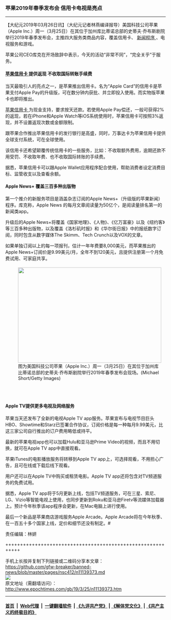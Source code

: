 ### 苹果2019年春季发布会 信用卡电视是亮点
------------------------

<p>
 【大纪元2019年03月26日讯】（大纪元记者林燕编译报导）美国科技公司苹果（Apple Inc.）周一（3月25日）在其位于加州库比蒂诺总部的史蒂夫·乔布斯剧院举行2019年春季发布会，主推四大服务类商品内容，覆盖信用卡、
 <a href="http://www.epochtimes.com/gb/tag/%E6%96%B0%E9%97%BB%E7%A8%8B%E5%BA%8F.html">
  新闻程序
 </a>
 、电视服务和游戏。
</p>
<p>
 苹果公司CEO库克在开场致辞中表示，今天的活动“非常不同”，“完全关乎”于服务。
</p>
<h4>
 <a href="http://www.epochtimes.com/gb/tag/%E8%8B%B9%E6%9E%9C%E4%BF%A1%E7%94%A8%E5%8D%A1.html">
  苹果信用卡
 </a>
 提供返现 不收取国际转账手续费
</h4>
<p>
 当天最吸引人的亮点之一，是苹果推出信用卡。名为“Apple Card”的信用卡是苹果支付Apple Pay的升级版，可在数分钟内获批、并立即投入使用。而实物版苹果卡也即将推出。
</p>
<p>
 <a href="http://www.epochtimes.com/gb/tag/%E8%8B%B9%E6%9E%9C%E4%BF%A1%E7%94%A8%E5%8D%A1.html">
  苹果信用卡
 </a>
 为现金支持，要求按天还款。若使用Apple Pay偿还，一般可获得2%的返现，若在iPhone和Apple Watch等iOS系统使用时，苹果信用卡可按照3%返现，并不设置返现次数或金额限制。
</p>
<p>
 跟苹果合作推出苹果信用卡的发行银行是高盛，同时，万事达卡为苹果信用卡提供全球支付系统，可在全球使用。
</p>
<p>
 该信用卡还希望颠覆传统信用卡的一些服务，比如：不收取额外费用，逾期还款不用受罚、不收取年费、也不收取国际转账的手续费。
</p>
<p>
 据悉，苹果信用卡可以跟Apple Wallet应用程序配合使用，帮助消费者设定消费目标、监管收支以及查看余额。
</p>
<h4>
 Apple News+ 覆盖三百多种出版物
</h4>
<p>
 第一个推介的新服务项目是涵盖杂志订阅的Apple News+（升级版的苹果新闻）程序。库克称，Apple News 的每月文章阅读量为50亿个，是阅读量排名第一的新闻类app。
</p>
<p>
 升级后的Apple News+将覆盖《国家地理》、《人物》、《亿万富豪》以及《纽约客》等三百多种出版物，以及覆盖《洛杉矶时报》和《华尔街日报》中的报纸数字订阅，同时包含从数字媒体The Skimm、Tech Crunch以及VOX的文章。
</p>
<p>
 如果单独订阅以上的每一项报刊，估计一年年费要8,000美元，而苹果推出的Apple News+订阅价是9.99美元/月，全年不到120美元，且提供注册第一个月免费试用、可家庭共享。
</p>
<h4>
</h4>
<figure class="wp-caption aligncenter" id="attachment_11139419" style="width: 450px">
 <a href="http://i.epochtimes.com/assets/uploads/2019/03/GettyImages-1132776929.jpg">
  <img alt="" class="size-medium wp-image-11139419" height="300" src="http://i.epochtimes.com/assets/uploads/2019/03/GettyImages-1132776929-450x300.jpg" width="450"/>
 </a>
 <br/><figcaption class="wp-caption-text">
  图为美国科技公司苹果（Apple Inc.）周一（3月25日）在其位于加州库比蒂诺总部的史蒂夫·乔布斯剧院举行2019年春季发布会现场。(Michael Short/Getty Images)
 </figcaption><br/>
</figure><br/>
<h4>
 Apple TV提供更多电视及网络服务
</h4>
<p>
 苹果当天还发布了全新的电视Apple TV app服务。苹果宣布与电视节目巨头HBO、Showtime和Starz已签署合作协议，订阅价格是每一种每月9.99美元，比这三家公司自行推出的订户费用略低或持平。
</p>
<p>
 最新的苹果电视app也可以加载Hulu和亚马逊Prime Video的视频，而且不用切换，就可在Apple TV app中直接观看。
</p>
<p>
 苹果iTunes的电影播放服务将转移到Apple TV app上，可选择观看，不用担心广告，且可在线或下载后线下观看。
</p>
<p>
 用户还可以在Apple TV中购买或租赁电影。Apple TV app还将包含对TV频道服务的免费试用。
</p>
<p>
 据悉，Apple TV app将于5月更新上线，包括TV频道服务，可在三星、索尼、LG、Vizio等智能电视上使用，也同步更新到Roku和亚马逊Firetv等流媒体加载器上。预计今年秋季该app程序会更新，在Mac电脑上进行使用。
</p>
<p>
 最后一个新品是苹果商店游戏服务Apple Arcade。Apple Arcade将在今年秋季、在一百五十多个国家上线，定价和细节还没有制定。#
</p>
<p>
 责任编辑：林妍
</p>

+++++++++++++++++++++++++++++++++++++++++++++++++++++++++++<br/><br/>
手机上长按并复制下列链接或二维码分享本文章：<br/>
https://github.com/gfw-breaker/banned-news/blob/master/pages/nsc412/n11139373.md <br/>
<a href='https://github.com/gfw-breaker/banned-news/blob/master/pages/nsc412/n11139373.md'><img src='https://github.com/gfw-breaker/banned-news/blob/master/pages/nsc412/n11139373.md.png'/></a> <br/>
原文地址（需翻墙访问）：http://www.epochtimes.com/gb/19/3/25/n11139373.htm


------------------------
#### [首页](https://github.com/gfw-breaker/banned-news/blob/master/README.md) &nbsp;|&nbsp; [Web代理](https://github.com/labour-camp/helloworld) &nbsp;|&nbsp; [一键翻墙软件](https://github.com/gfw-breaker/nogfw/blob/master/README.md) &nbsp;| [《九评共产党》](https://github.com/gfw-breaker/9ping.md/blob/master/README.md#九评之一评共产党是什么) | [《解体党文化》](https://github.com/gfw-breaker/jtdwh.md/blob/master/README.md) | [《共产主义的终极目的》](https://github.com/gfw-breaker/gczydzjmd.md/blob/master/README.md)

